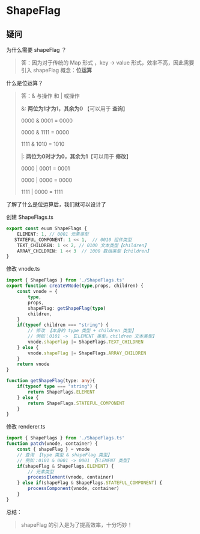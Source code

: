 # ShapeFlag

## 疑问

为什么需要 shapeFlag ？

> 答：因为对于传统的 Map 形式 ，key -> value 形式，效率不高，因此需要引入 shapeFlag 概念：**位运算**

什么是位运算？

> 答：& 与操作 和 | 或操作
>
> &:  **两位为1才为1，其余为0** 【可以用于 **查询**】
>
> 0000 & 0001 = 0000
>
> 0000 & 1111 = 0000
>
> 1111 & 1010 = 1010
>
> |: **两位为0时才为0，其余为1**【可以用于 **修改**】
>
> 0000 | 0001 = 0001
>
> 0000 | 0000 = 0000
>
> 1111 | 0000 = 1111

了解了什么是位运算后，我们就可以设计了

创建 ShapeFlags.ts

~~~ts
export const euum ShapeFlags {
    ELEMENT: 1, // 0001 元素类型
   STATEFUL_COMPONENT: 1 << 1,  // 0010 组件类型
    TEXT_CHILDREN: 1 << 2, // 0100 文本类型【children】
    ARRAY_CHILDREN: 1 << 3  // 1000 数组类型【children】
}
~~~

修改 vnode.ts

~~~ts
import { ShapeFlags } from './ShapeFlags.ts'
export function createVNode(type,props, children) {
    const vnode = {
        type,
        props,
        shapeFlag: getShapeFlag(type)
        children,
    }
    if(typeof children === "string") {
        // 修改 【本身的 type 类型 + children 类型】
        // 例如：0101 -> 【ELEMENT 类型，children 文本类型】
        vnode.shapeFlag |= ShapeFlags.TEXT_CHILDREN
    } else {
        vnode.shapeFlag |= ShapeFlags.ARRAY_CHILDREN
    }
    return vnode
}

function getShapeFlag(type: any){
    if(typeof type === "string") {
        return ShapeFlags.ELEMENT
    } else {
        return ShapeFlags.STATEFUL_COMPONENT
    }
}
~~~

修改 renderer.ts

~~~ts
import { ShapeFlags } from './ShapeFlags.ts'
function patch(vnode, container) {
    const { shapeFlag } = vnode
    // 查询 【type 类型 & shapeFlag 类型】
    // 例如：0101 & 0001 -> 0001 【ELEMENT 类型】
    if(shapeFlag & ShapeFlags.ELEMENT) {
        // 元素类型
        processElement(vnode, container)
    } else if(shapeFlag & ShapeFlags.STATEFUL_COMPONENT) {
        processComponent(vnode, container)
    }
}
~~~

总结：
> shapeFlag 的引入是为了提高效率，十分巧妙！
